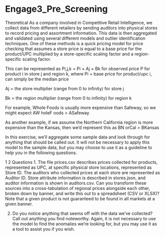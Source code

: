 # Engage3_Pre_Screening
Theoretical As a company involved in Competitive Retail Intelligence, we collect data from different retailers by sending auditors into physical stores to record pricing and assortment information. This data is then aggregated and validated using several different models and outlier identification techniques. One of these methods is a quick pricing model for price checking that assumes a store price is equal to a base price for the product/UPC multiplied by a store-specific scaling factor and a region-specific scaling factor. 

This can be represented as Pi,j,k = Pi × Aj × Bk for observed price P for product i in store j and region k, 
where Pi = base price for product/upc i, can simply be the median price 

Aj = the store multiplier (range from 0 to infinity) for store j 

Bk = the region multiplier (range from 0 to infinity) for region k  

For example, Whole Foods is usually more expensive than Safeway, so we might expect  AW holeF oods > ASafeway  

As another example, if we assume the Northern California region is more expensive than the Kansas, then we’d represent this as  BN orCal > BKansas  

In this exercise, we’ll aggregate some sample data and look through for anything that should be called out. It will not be necessary to apply this model to the sample data, but you may choose to use it as a guideline to help you in the following questions.  

1  2 Questions 1. The file prices.csv describes prices collected for products, represented as UPC, at specific physical store locations, represented as Store ID. The auditors who collected prices at each store are represented as Auditor ID. Store attribute information is described in stores.json, and auditor information is shown in auditors.csv. Can you transform these sources into a cross-tabulation of regional prices alongside each other, broken down by banner, and write this out to a spreadsheet (CSV or XLSX)? Note that a given product is not guaranteed to be found in all markets at a given banner. 
  

2. Do you notice anything that seems off with the data we’ve collected? Call out anything you find noteworthy. Again, it is not necessary to use the model to find the anomalies we’re looking for, but you may use it as a tool to assist you if you wish.

